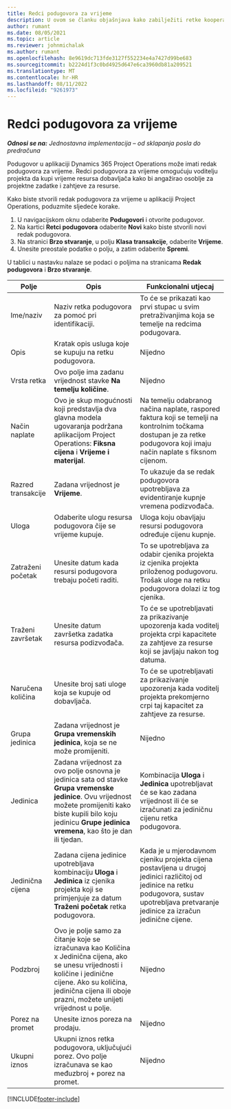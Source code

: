 ```yaml
---
title: Redci podugovora za vrijeme
description: U ovom se članku objašnjava kako zabilježiti retke kooperanta za vrijeme i zabilježiti nabavu vremena od dobavljača.
author: rumant
ms.date: 08/05/2021
ms.topic: article
ms.reviewer: johnmichalak
ms.author: rumant
ms.openlocfilehash: 8e9619dc713fde3127f552234e4a7427d99be683
ms.sourcegitcommit: b2224d1f3c0bd4925d647e6ca3960db81a209521
ms.translationtype: MT
ms.contentlocale: hr-HR
ms.lasthandoff: 08/11/2022
ms.locfileid: "9261973"
---
```

# <a name="subcontract-lines-for-time"></a>Redci podugovora za vrijeme

_**Odnosi se na:** Jednostavna implementacija – od sklapanja posla do predračuna_

Podugovor u aplikaciji Dynamics 365 Project Operations može imati redak podugovora za vrijeme. Redci podugovora za vrijeme omogućuju voditelju projekta da kupi vrijeme resursa dobavljača kako bi angažirao osoblje za projektne zadatke i zahtjeve za resurse.

Kako biste stvorili redak podugovora za vrijeme u aplikaciji Project Operations, poduzmite sljedeće korake.

1. U navigacijskom oknu odaberite **Podugovori** i otvorite podugovor.
2. Na kartici **Retci podugovora** odaberite **Novi** kako biste stvorili novi redak podugovora.
3. Na stranici **Brzo stvaranje**, u polju **Klasa transakcije**, odaberite **Vrijeme**.
4. Unesite preostale podatke o polju, a zatim odaberite **Spremi**.

  U tablici u nastavku nalaze se podaci o poljima na stranicama **Redak podugovora** i **Brzo stvaranje**.

| **Polje** | **Opis** | **Funkcionalni utjecaj** |
| --- | --- | --- |
| Ime/naziv | Naziv retka podugovora za pomoć pri identifikaciji. | To će se prikazati kao prvi stupac u svim pretraživanjima koja se temelje na redcima podugovara. |
| Opis | Kratak opis usluga koje se kupuju na retku podugovora. |Nijedno |
| Vrsta retka |   Ovo polje ima zadanu vrijednost stavke **Na temelju količine**.| Nijedno |
| Način naplate | Ovo je skup mogućnosti koji predstavlja dva glavna modela ugovaranja podržana aplikacijom Project Operations: **Fiksna cijena** i **Vrijeme i materijal**. | Na temelju odabranog načina naplate, raspored faktura koji se temelji na kontrolnim točkama dostupan je za retke podugovora koji imaju način naplate s fiksnom cijenom. |
| Razred transakcije | Zadana vrijednost je **Vrijeme**. | To ukazuje da se redak podugovora upotrebljava za evidentiranje kupnje vremena podizvođača. |
| Uloga | Odaberite ulogu resursa podugovora čije se vrijeme kupuje. | Uloga koju obavljaju resursi podugovora određuje cijenu kupnje. |
| Zatraženi početak | Unesite datum kada resursi podugovora trebaju početi raditi. | To se upotrebljava za odabir cjenika projekta iz cjenika projekta priloženog podugovoru. Trošak uloge na retku podugovora dolazi iz tog cjenika. |
| Traženi završetak | Unesite datum završetka zadatka resursa podizvođača. | To će se upotrebljavati za prikazivanje upozorenja kada voditelj projekta crpi kapacitete za zahtjeve za resurse koji se javljaju nakon tog datuma. |
| Naručena količina | Unesite broj sati uloge koja se kupuje od dobavljača. | To će se upotrebljavati za prikazivanje upozorenja kada voditelj projekta prekomjerno crpi taj kapacitet za zahtjeve za resurse. |
| Grupa jedinica | Zadana vrijednost je **Grupa vremenskih jedinica**, koja se ne može promijeniti. | Nijedno|
| Jedinica | Zadana vrijednost za ovo polje osnovna je jedinica sata od stavke **Grupa vremenske jedinice**. Ovu vrijednost možete promijeniti kako biste kupili bilo koju jedinicu **Grupe jedinica vremena**, kao što je dan ili tjedan. | Kombinacija **Uloga** i **Jedinica** upotrebljavat će se kao zadana vrijednost ili će se izračunati za jediničnu cijenu retka podugovora. |
| Jedinična cijena | Zadana cijena jedinice upotrebljava kombinaciju **Uloga** i **Jedinica** iz cjenika projekta koji se primjenjuje za datum **Traženi početak** retka podugovora. | Kada je u mjerodavnom cjeniku projekta cijena postavljena u drugoj jedinici različitoj od jedinice na retku podugovora, sustav upotrebljava pretvaranje jedinice za izračun jedinične cijene. |
| Podzbroj |    Ovo je polje samo za čitanje koje se izračunava kao Količina x Jedinična cijena, ako se unesu vrijednosti i količine i jedinične cijene. Ako su količina, jedinična cijena ili oboje prazni, možete unijeti vrijednost u polje. | Nijedno|
| Porez na promet |   Unesite iznos poreza na prodaju. |Nijedno |
| Ukupni iznos | Ukupni iznos retka podugovora, uključujući porez. Ovo polje izračunava se kao međuzbroj + porez na promet.|Nijedno |

[!INCLUDE[footer-include](../../includes/footer-banner.md)]
